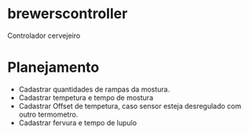 # brewerscontroller
Controlador cervejeiro 


# Planejamento  
  - Cadastrar quantidades de rampas da mostura.
  - Cadastrar tempetura e tempo de mostura
  - Cadastrar Offset de tempetura, caso sensor esteja desregulado com outro termometro.
  - Cadastrar fervura e tempo de lupulo

